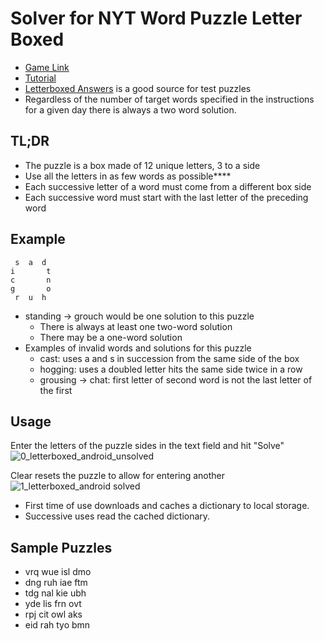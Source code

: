 Solver for NYT Word Puzzle Letter Boxed
=======================================
* [Game Link](https://www.nytimes.com/puzzles/letter-boxed)
* [Tutorial](https://wordfinder.yourdictionary.com/blog/nyts-letter-boxed-a-quick-guide-to-the-fan-favorite-puzzle/)
* [Letterboxed Answers](https://letterboxedanswers.com) is a good source for test puzzles
* Regardless of the number of target words specified in the instructions for a given day there is always a two word solution.


TL;DR
------
* The puzzle is a box made of 12 unique letters, 3 to a side
* Use all the letters in as few words as possible****
* Each successive letter of a word must come from a different box side
* Each successive word must start with the last letter of the preceding word

Example
-------
```
 s  a  d
i       t
c       n
g       o
 r  u  h
```

* standing -> grouch would be one solution to this puzzle
  * There is always at least one two-word solution
  * There may be a one-word solution
* Examples of invalid words and solutions for this puzzle
  * cast: uses a and s in succession from the same side of the box
  * hogging: uses a doubled letter hits the same side twice in a row
  * grousing -> chat: first letter of second word is not the last letter of the first

Usage
-----
Enter the letters of the puzzle sides in the text field and hit "Solve"
![0_letterboxed_android_unsolved](https://github.com/user-attachments/assets/87835018-abd6-4e0a-b802-e06df594b60a)

Clear resets the puzzle to allow for entering another
![1_letterboxed_android solved](https://github.com/user-attachments/assets/acc8c622-51ac-4da1-bd33-eac522f31ade)

* First time of use downloads and caches a dictionary to local storage.
* Successive uses read the cached dictionary.

Sample Puzzles
--------------
* vrq wue isl dmo
* dng ruh iae ftm
* tdg nal kie ubh
* yde lis frn ovt
* rpj cit owl aks
* eid rah tyo bmn
